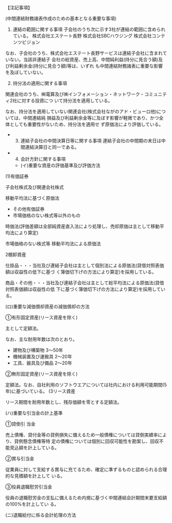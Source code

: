 【注記事項】

(中間連結財務諸表作成のための基本となる重要な事項)

1. 連結の範囲に関する事項 子会社のうち次に示す3社が連結の範囲に含められている。 株式会社エステート長野 株式会社SBCハウジング 株式会社コンテンツビジョン

なお、子会社のうち、株式会社エステート長野サービスは連結子会社に含まれていない。当該非連結子 会社の総資産、売上高、中間純利益(持分に見合う額)及び利益剰余金(持分に見合う額)等は、いずれ も中間連結財務諸表に重要な影響を及ぼしていない。

2. 持分法の適用に関する事項

関連会社のうち、㈱電算及び㈱インフォメーション・ネットワーク・コミュニティ2社に対する投資につ いて持分法を適用している。

なお、持分法を適用していない関連会社(株式会社ながのアド・ビューロ他)については、中間連結純 損益及び利益剰余金等に及ぼす影響が軽微であり、かつ全体としても重要性がないため、持分法を適用せ ず原価法により評価している。

- 3. 連結子会社の中間決算日等に関する事項 連結子会社の中間期の末日は中間連結決算日と同一である。
- 4. 会計方針に関する事項
	- (イ)重要な資産の評価基準及び評価方法

(1)有価証券

子会社株式及び関連会社株式

移動平均法に基づく原価法

- その他有価証券
- 市場価格のない株式等以外のもの

時価法(評価差額は全部純資産直入法により処理し、売却原価は主として移動平均法により算定)

市場価格のない株式等 移動平均法による原価法

2棚卸資産

仕掛品・・・当社及び連結子会社は主として個別法による原価法(貸借対照表価額は収益性の低下に基づ く簿価切下げの方法により算定)を採用している。

商品・その他・・・当社及び連結子会社は主として総平均法による原価法(貸借対照表価額は収益性の低 下に基づく簿価切下げの方法により算定)を採用している。

(ロ)重要な減価償却資産の減価償却の方法

①有形固定資産(リース資産を除く)

主として定額法。

なお、主な耐用年数は次のとおり。

- 建物及び構築物 3〜50年
- 機械装置及び運搬具 2〜20年
- 工具、器具及び備品 2〜20年

②無形固定資産(リース資産を除く)

定額法。なお、自社利用のソフトウエアについては社内における利用可能期間(5年)に基づいている。 (3リース資産

リース期間を耐用年数とし、残存価額を零とする定額法。

(ハ)重要な引当金の計上基準

①貸倒引 当金

売上債権、貸付金等の貸例損失に備えるため一般債権については貸倒実績率により、貸例懸念債権等特 定の債権については個別に回収可能性を勘案し、回収不能見込額を計上している。

②賞与引当金

従業員に対して支給する賞与に充てるため、確定に準ずるものと認められる合理的な見積額を計上して いる。

③役員退職慰労引当金

役員の退職慰労金の支払に備えるため内規に基づく中間連結会計期間末要支給額の100%を計上してい る。

(ニ)退職給付に係る会計処理の方法